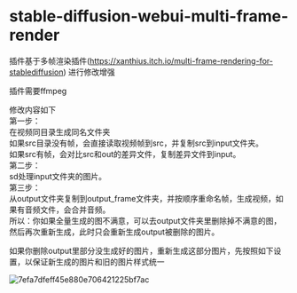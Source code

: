 # stable-diffusion-webui-multi-frame-render

插件基于多帧渲染插件(https://xanthius.itch.io/multi-frame-rendering-for-stablediffusion)
进行修改增强

插件需要ffmpeg

修改内容如下   
第一步：   
在视频同目录生成同名文件夹   
如果src目录没有帧，会直接读取视频帧到src，并复制src到input文件夹。   
如果src有帧，会对比src和out的差异文件，复制差异文件到input。    
第二步：   
sd处理input文件夹的图片。   
第三步：   
从output文件夹复制到output_frame文件夹，并按顺序重命名帧，生成视频，如果有音频文件，会合并音频。   
所以：你如果全量生成的图不满意，可以去output文件夹里删除掉不满意的图，然后再次重新生成，此时只会重新生成output被删除的图片。   
  


如果你删除output里部分没生成好的图片，重新生成这部分图片，先按照如下设置，以保证新生成的图片和旧的图片样式统一

![7efa7dfeff45e880e706421225bf7ac](https://user-images.githubusercontent.com/2315298/235463871-c88de7ac-6571-4746-8643-596b7ca5d655.png)
